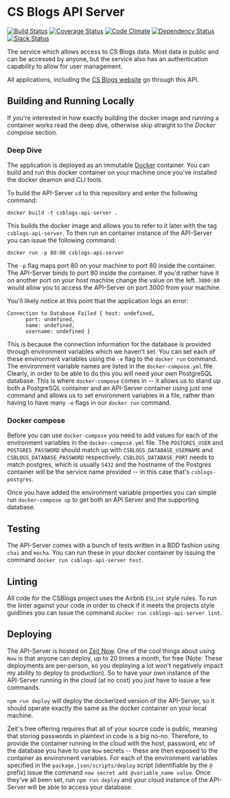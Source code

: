 # CS Blogs API Server
[![Build Status](https://travis-ci.org/csblogs/api-server.svg?branch=master)](https://travis-ci.org/csblogs/api-server)
[![Coverage Status](https://coveralls.io/repos/github/csblogs/api-server/badge.svg?branch=master)](https://coveralls.io/github/csblogs/api-server?branch=master)
[![Code Climate](https://codeclimate.com/github/csblogs/api-server/badges/gpa.svg)](https://codeclimate.com/github/csblogs/api-server)
[![Dependency Status](https://david-dm.org/csblogs/api-server.svg)](https://david-dm.org/csblogs/api-server)
[![Slack Status](http://csblogs-slack-signup.azurewebsites.net/badge.svg)](http://csblogs-slack-signup.azurewebsites.net)

The service which allows access to CS Blogs data. Most data is public and can be accessed by anyone, but the service also has an authentication capability to allow for user management.

All applications, including the [CS Blogs website](http://csblogs.com) go through this API.

## Building and Running Locally
If you're interested in how exactly building the docker image and running a container works read the deep dive, otherwise skip straight to the _Docker compose_ section.


### Deep Dive
The application is deployed as an immutable [Docker](https://www.docker.com) container. You can build and run this docker container on your machine once you've installed the docker deamon and CLI tools.

To build the API-Server `cd` to this repository and enter the following command: 

```
docker build -t csblogs-api-server .
```

This builds the docker image and allows you to refer to it later with the tag `csblogs-api-server`. To then run an container instance of the API-Server you can issue the following command:

```
docker run -p 80:80 csblogs-api-server
```

The `-p` flag maps port 80 on your machine to port 80 inside the container. The API-Server binds to port 80 inside the container. If you'd rather have it on another port on your host machine change the value on the left. `3000:80` would allow you to access the API-Server on port 3000 from your machine.

You'll likely notice at this point that the application logs an error:

```
Connection to Database Failed { host: undefined,
      port: undefined,
      name: undefined,
      username: undefined }
```

This is because the connection information for the database is provided through environment variables which we haven't set. You can set each of these environment variables using the `-e` flag to the `docker run` command. The environment variable names are listed in the `docker-compose.yml` file. Clearly, in order to be able to do this you will need your own PostgreSQL database. This is where `docker-compose` comes in -- it allows us to stand up both a PostgreSQL container and an API-Server container using just one command and allows us to set environment variables in a file, rather than having to have many `-e` flags in our `docker run` command.

### Docker compose
Before you can use `docker-compose` you need to add values for each of the environment variables in the `docker-compose.yml` file. The `POSTGRES_USER` and `POSTGRES_PASSWORD` should match up with `CSBLOGS_DATABASE_USERNAME` and `CSBLOGS_DATABASE_PASSWORD` respectively. `CSBLOGS_DATABASE_PORT` needs to match postgres, which is usually `5432` and the hostname of the Postgres container will be the service name provided -- in this case that's `csblogs-postgres`.

Once you have added the environment variable properties you can simple run `docker-compose up` to get both an API Server and the supporting database.

## Testing
The API-Server comes with a bunch of tests written in a BDD fashion using `chai` and `mocha`. You can run these in your docker container by issuing the command `docker run csblogs-api-server test`.

## Linting
All code for the CSBlogs project uses the Airbnb `ESLint` style rules. To run the linter against your code in order to check if it meets the projects style guidlines you can issue the command `docker run csblogs-api-server lint`.

## Deploying
The API-Server is hosted on [Zeit Now](https://zeit.co/now). One of the cool things about using `Now` is that anyone can deploy, up to 20 times a month, for free (Note: These deployments are per-person, so you deploying a lot won't negatively impact my ability to deploy to production). So to have your own instance of the API-Server running in the cloud (at no cost) you just have to issue a few commands.

`npm run deploy` will deploy the dockerized version of the API-Server, so it should operate exactly the same as the docker container on your local machine.

Zeit's free offering requires that all of your source code is public, meaning that storing passwords in plaintext in code is a big no-no. Therefore, to provide the container running in the cloud with the host, password, etc of the database you have to use `Now` secrets -- these are then exposed to the container as environment variables. For each of the environment variables specified in the `package.json/scripts/deploy` script (identifiable by the `@` prefix) issue the command `now secret add @variable_name value`. Once they've all been set, run `npm run deploy` and your cloud instance of the API-Server will be able to access your database.
